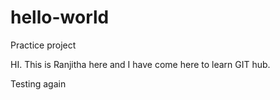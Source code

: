 # hello-world
Practice project

HI. This is Ranjitha here and I have come here to learn GIT hub.

Testing again

